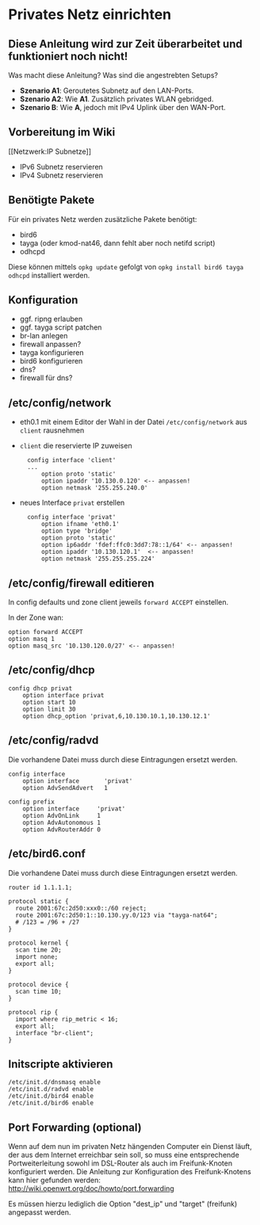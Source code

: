 # Privates Netz einrichten

## Diese Anleitung wird zur Zeit überarbeitet und funktioniert noch nicht!

Was macht diese Anleitung? Was sind die angestrebten Setups?

- **Szenario A1**: Geroutetes Subnetz auf den LAN-Ports.
- **Szenario A2**: Wie **A1**. Zusätzlich privates WLAN gebridged.
- **Szenario B**: Wie **A**, jedoch mit IPv4 Uplink über den WAN-Port.

## Vorbereitung im Wiki

[[Netzwerk:IP Subnetze]]

- IPv6 Subnetz reservieren
- IPv4 Subnetz reservieren

## Benötigte Pakete

Für ein privates Netz werden zusätzliche Pakete benötigt: 

- bird6
- tayga (oder kmod-nat46, dann fehlt aber noch netifd script)
- odhcpd

Diese können mittels `opkg update` gefolgt von `opkg install bird6 tayga odhcpd` installiert werden.

## Konfiguration

- ggf. ripng erlauben
- ggf. tayga script patchen
- br-lan anlegen
- firewall anpassen?
- tayga konfigurieren
- bird6 konfigurieren
- dns?
- firewall für dns?

## /etc/config/network

- eth0.1 mit einem Editor der Wahl in der Datei `/etc/config/network` aus `client` rausnehmen
- `client` die reservierte IP zuweisen

        config interface 'client'
        ...
            option proto 'static'
            option ipaddr '10.130.0.120' <-- anpassen!
            option netmask '255.255.240.0'
    
- neues Interface `privat` erstellen


        config interface 'privat'     
            option ifname 'eth0.1'
            option type 'bridge'      
            option proto 'static'
            option ip6addr 'fdef:ffc0:3dd7:78::1/64' <-- anpassen!
            option ipaddr '10.130.120.1'  <-- anpassen!
            option netmask '255.255.255.224'

## /etc/config/firewall editieren

In config defaults und zone client jeweils `forward ACCEPT` einstellen.

In der Zone wan:

    option forward ACCEPT
    option masq 1
    option masq_src '10.130.120.0/27' <-- anpassen!

## /etc/config/dhcp

    config dhcp privat                                              
        option interface privat
        option start 10
        option limit 30
        option dhcp_option 'privat,6,10.130.10.1,10.130.12.1'

## /etc/config/radvd
Die vorhandene Datei muss durch diese Eintragungen ersetzt werden.

    config interface                     
        option interface       'privat'
        option AdvSendAdvert   1

    config prefix
        option interface     'privat'
        option AdvOnLink     1
        option AdvAutonomous 1
        option AdvRouterAddr 0

## /etc/bird6.conf
Die vorhandene Datei muss durch diese Eintragungen ersetzt werden.

    router id 1.1.1.1;
    
    protocol static {
      route 2001:67c:2d50:xxx0::/60 reject;
      route 2001:67c:2d50:1::10.130.yy.0/123 via "tayga-nat64";
      # /123 = /96 + /27
    }

    protocol kernel {
      scan time 20;
      import none;
      export all;
    }

    protocol device {
      scan time 10;
    }

    protocol rip {
      import where rip_metric < 16;
      export all;
      interface "br-client";
    }

## Initscripte aktivieren

    /etc/init.d/dnsmasq enable
    /etc/init.d/radvd enable
    /etc/init.d/bird4 enable
    /etc/init.d/bird6 enable

## Port Forwarding (optional)
Wenn auf dem nun im privaten Netz hängenden Computer ein Dienst läuft, der aus dem Internet erreichbar sein soll, so muss eine entsprechende Portweiterleitung sowohl im DSL-Router als auch im Freifunk-Knoten konfiguriert werden. Die Anleitung zur Konfiguration des Freifunk-Knotens kann hier gefunden werden:
http://wiki.openwrt.org/doc/howto/port.forwarding

Es müssen hierzu lediglich die Option "dest_ip" und "target" (freifunk) angepasst werden.